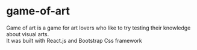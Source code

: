 # game-of-art
Game of art is a game for art lovers who like to try testing their knowledge about visual arts. <br>
It was built with React.js and Bootstrap Css framework
